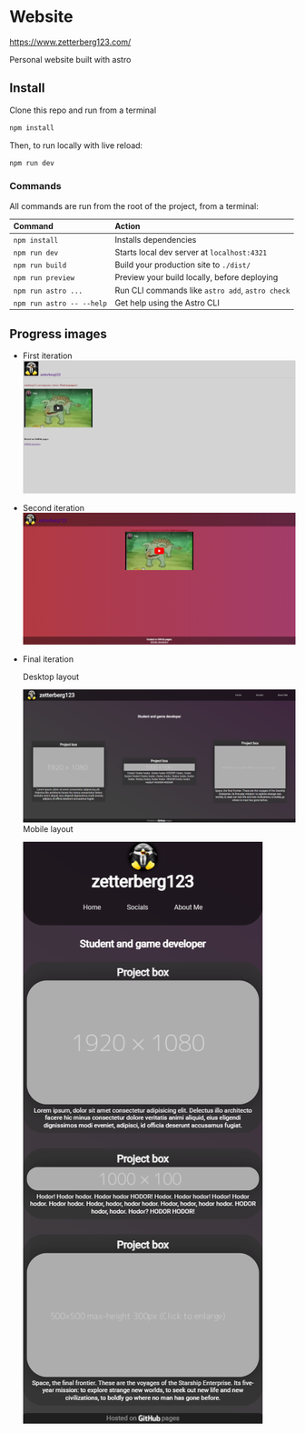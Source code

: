 # Website

https://www.zetterberg123.com/

Personal website built with astro

## Install

Clone this repo and run from a terminal

``` bash
npm install
```

Then, to run locally with live reload:

``` bash
npm run dev
```

### Commands

All commands are run from the root of the project, from a terminal:

| Command                   | Action                                           |
| :------------------------ | :----------------------------------------------- |
| `npm install`             | Installs dependencies                            |
| `npm run dev`             | Starts local dev server at `localhost:4321`      |
| `npm run build`           | Build your production site to `./dist/`          |
| `npm run preview`         | Preview your build locally, before deploying     |
| `npm run astro ...`       | Run CLI commands like `astro add`, `astro check` |
| `npm run astro -- --help` | Get help using the Astro CLI                     |

## Progress images
- First iteration
![img](public/images/progress/First-website.png)
- Second iteration
![img](public/images/progress/Second-website.png)
- Final iteration

	Desktop layout

	![img](public/images/progress/Final-website.png)
	Mobile layout

	![img](public/images/progress/Final-mobile.png)
